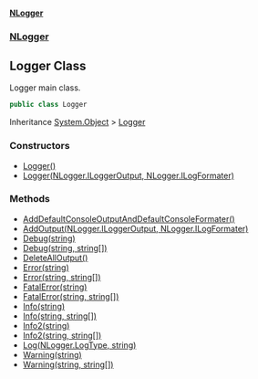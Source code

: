 #### [NLogger](./index.md 'index')
### [NLogger](./NLogger.md 'NLogger')
## Logger Class
Logger main class.  
```csharp
public class Logger
```
Inheritance [System.Object](https://docs.microsoft.com/en-us/dotnet/api/System.Object 'System.Object') &gt; [Logger](./NLogger-Logger.md 'NLogger.Logger')  
### Constructors
- [Logger()](./NLogger-Logger-Logger().md 'NLogger.Logger.Logger()')
- [Logger(NLogger.ILoggerOutput, NLogger.ILogFormater)](./NLogger-Logger-Logger(NLogger-ILoggerOutput_NLogger-ILogFormater).md 'NLogger.Logger.Logger(NLogger.ILoggerOutput, NLogger.ILogFormater)')
### Methods
- [AddDefaultConsoleOutputAndDefaultConsoleFormater()](./NLogger-Logger-AddDefaultConsoleOutputAndDefaultConsoleFormater().md 'NLogger.Logger.AddDefaultConsoleOutputAndDefaultConsoleFormater()')
- [AddOutput(NLogger.ILoggerOutput, NLogger.ILogFormater)](./NLogger-Logger-AddOutput(NLogger-ILoggerOutput_NLogger-ILogFormater).md 'NLogger.Logger.AddOutput(NLogger.ILoggerOutput, NLogger.ILogFormater)')
- [Debug(string)](./NLogger-Logger-Debug(string).md 'NLogger.Logger.Debug(string)')
- [Debug(string, string[])](./NLogger-Logger-Debug(string_string--).md 'NLogger.Logger.Debug(string, string[])')
- [DeleteAllOutput()](./NLogger-Logger-DeleteAllOutput().md 'NLogger.Logger.DeleteAllOutput()')
- [Error(string)](./NLogger-Logger-Error(string).md 'NLogger.Logger.Error(string)')
- [Error(string, string[])](./NLogger-Logger-Error(string_string--).md 'NLogger.Logger.Error(string, string[])')
- [FatalError(string)](./NLogger-Logger-FatalError(string).md 'NLogger.Logger.FatalError(string)')
- [FatalError(string, string[])](./NLogger-Logger-FatalError(string_string--).md 'NLogger.Logger.FatalError(string, string[])')
- [Info(string)](./NLogger-Logger-Info(string).md 'NLogger.Logger.Info(string)')
- [Info(string, string[])](./NLogger-Logger-Info(string_string--).md 'NLogger.Logger.Info(string, string[])')
- [Info2(string)](./NLogger-Logger-Info2(string).md 'NLogger.Logger.Info2(string)')
- [Info2(string, string[])](./NLogger-Logger-Info2(string_string--).md 'NLogger.Logger.Info2(string, string[])')
- [Log(NLogger.LogType, string)](./NLogger-Logger-Log(NLogger-LogType_string).md 'NLogger.Logger.Log(NLogger.LogType, string)')
- [Warning(string)](./NLogger-Logger-Warning(string).md 'NLogger.Logger.Warning(string)')
- [Warning(string, string[])](./NLogger-Logger-Warning(string_string--).md 'NLogger.Logger.Warning(string, string[])')
